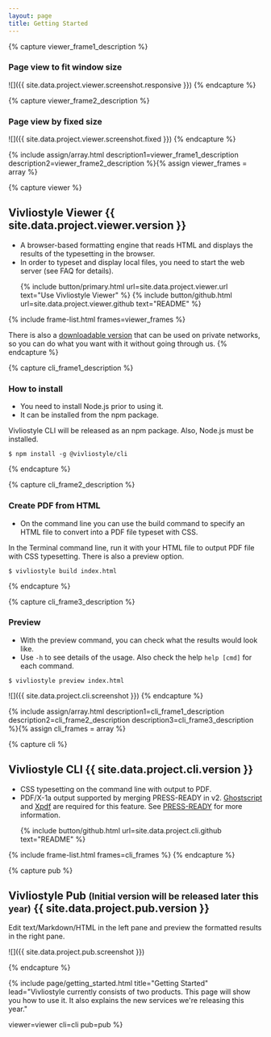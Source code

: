 ```yaml
---
layout: page
title: Getting Started
---
```



<!-- viewer -->
{% capture viewer_frame1_description %}
### Page view to fit window size

![]({{ site.data.project.viewer.screenshot.responsive }})
{% endcapture %}


{% capture viewer_frame2_description %}
### Page view by fixed size

![]({{ site.data.project.viewer.screenshot.fixed }})
{% endcapture %}


{% include assign/array.html
  description1=viewer_frame1_description
  description2=viewer_frame2_description
%}{% assign viewer_frames = array %}


{% capture viewer %}
<h2 id="vivliostyle-viewer">Vivliostyle Viewer <span class="tip">{{ site.data.project.viewer.version }}</span></h2>

- A browser-based formatting engine that reads HTML and displays the results of the typesetting in the browser.
- In order to typeset and display local files, you need to start the web server (see FAQ for details).

<ol class="list--medium">
  {% include button/primary.html url=site.data.project.viewer.url text="Use Vivliostyle Viewer" %}
  {% include button/github.html url=site.data.project.viewer.github text="README" %}
</ol>

{% include frame-list.html frames=viewer_frames %}

There is also a [downloadable version](https://github.com/vivliostyle/vivliostyle.js/releases) that can be used on private networks, so you can do what you want with it without going through us.
{% endcapture %}


<!-- cli -->
{% capture cli_frame1_description %}
### How to install

- You need to install Node.js prior to using it.
- It can be installed from the npm package.

Vivliostyle CLI will be released as an npm package. Also, Node.js must be installed.

```shell
$ npm install -g @vivliostyle/cli
```
{% endcapture %}


{% capture cli_frame2_description %}
### Create PDF from HTML

- On the command line you can use the build command to specify an HTML file to convert into a PDF file typeset with CSS.

In the Terminal command line, run it with your HTML file to output PDF file with CSS typesetting. There is also a preview option.

```shell
$ vivliostyle build index.html
```
{% endcapture %}


{% capture cli_frame3_description %}
### Preview

- With the preview command, you can check what the results would look like.
- Use `-h` to see details of the usage. Also check the help `help [cmd]` for each command.

```shell
$ vivliostyle preview index.html
```

![]({{ site.data.project.cli.screenshot }})
{% endcapture %}


{% include assign/array.html
  description1=cli_frame1_description
  description2=cli_frame2_description
  description3=cli_frame3_description
%}{% assign cli_frames = array %}


{% capture cli %}
<h2 id="vivliostyle-cli">Vivliostyle CLI <span class="tip">{{ site.data.project.cli.version }}</span></h2>

- CSS typesetting on the command line with output to PDF.
- PDF/X-1a output supported by merging PRESS-READY in v2. [Ghostscript](https://www.ghostscript.com/) and [Xpdf](http://www.xpdfreader.com/) are required for this feature. See [PRESS-READY](https://github.com/vibranthq/press-ready/blob/master/README.md) for more information.

<ol class="list--medium">
  {% include button/github.html url=site.data.project.cli.github text="README" %}
</ol>

{% include frame-list.html frames=cli_frames %}
{% endcapture %}


<!-- pub -->
{% capture pub %}
<h2 id="vivliostyle-pub">Vivliostyle Pub <small>(Initial version will be released later this year)</small> <span class="tip">{{ site.data.project.pub.version }}</span></h2>

Edit text/Markdown/HTML in the left pane and preview the formatted results in the right pane.

![]({{ site.data.project.pub.screenshot }})

<!-- <ol class="list--medium"> -->
  <!-- {% include button/primary.html url=site.data.project.pub.url text="Use Vivliostyle Pub" %} -->
  <!-- {% include button/github.html url=site.data.project.pub.github text="README" %} -->
<!-- </ol> -->
{% endcapture %}


{% include page/getting_started.html
  title="Getting Started"
  lead="Vivliostyle currently consists of two products. This page will show you how to use it. It also explains the new services we're releasing this year."

  viewer=viewer
  cli=cli
  pub=pub
%}
